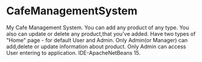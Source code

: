 # CafeManagementSystem
My Cafe Management System.
You can add any product of any type.
You also can update or delete any product,that you've added.
Have two types of "Home" page - for default User and Admin.
Only Admin(or Manager) can add,delete or update information about product.
Only Admin can access User entering  to application.
IDE-ApacheNetBeans 15.
